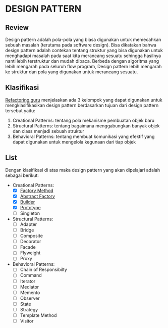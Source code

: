 # DESIGN PATTERN
## Review
Design pattern adalah pola-pola yang biasa digunakan untuk memecahkan sebuah masalah (terutama pada software design). Bisa dikatakan bahwa 
design pattern adalah contekan tentang struktur yang bisa digunakan untuk menghadapi masalah pada saat kita merancang sesuatu sehingga 
hasilnya nanti lebih terstruktur dan mudah dibaca. Berbeda dengan algoritma yang lebih mengarah pada seluruh flow program, Design pattern
lebih mengarah ke struktur dan pola yang digunakan untuk merancang sesuatu.

## Klasifikasi
[Refactoring guru](https://refactoring.guru/design-patterns/classification) menjelaskan ada 3 kelompok yang dapat digunakan untuk mengklasifikasikan
design pattern berdasarkan tujuan dari design pattern tersebut yaitu:
1. Creational Patterns: tentang pola mekanisme pembuatan objek baru
2. Structural Patterns: tentang bagaimana menggabungkan banyak objek dan class menjadi sebuah struktur  
3. Behavioral Patterns: tentang membuat komunikasi yang efektif yang dapat digunakan untuk mengelola kegunaan dari tiap objek

## List
Dengan klasifikasi di atas maka design pattern yang akan dipelajari adalah sebagai berikut:
- Creational Patterns:
  - [x] [Factory Method](https://github.com/punkestu/design-pattern/tree/master/factory-method)
  - [x] [Abstract Factory](https://github.com/punkestu/design-pattern/tree/master/abstract-factory)
  - [x] [Builder](https://github.com/punkestu/design-pattern/tree/creational/builder)
  - [x] [Prototype](https://github.com/punkestu/design-pattern/tree/creational/prototype)
  - [ ] Singleton
- Structural Patterns:
  - [ ] Adapter
  - [ ] Bridge
  - [ ] Composite
  - [ ] Decorator
  - [ ] Facade
  - [ ] Flyweight
  - [ ] Proxy
- Behavioral Patterns:
  - [ ] Chain of Responsibilty
  - [ ] Command
  - [ ] Iterator
  - [ ] Mediator
  - [ ] Memento
  - [ ] Observer
  - [ ] State
  - [ ] Strategy
  - [ ] Template Method
  - [ ] Visitor
